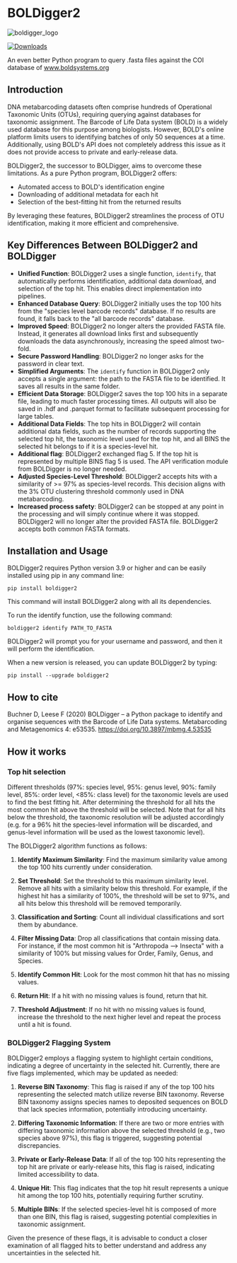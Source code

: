 # BOLDigger2
![boldigger_logo](https://github.com/DominikBuchner/BOLDigger2/assets/38790188/0cb8ac93-139d-47df-9d78-380d76dd0033)

[![Downloads](https://pepy.tech/badge/boldigger2)](https://pepy.tech/project/boldigger2)

An even better Python program to query .fasta files against the COI database of www.boldsystems.org

## Introduction
DNA metabarcoding datasets often comprise hundreds of Operational Taxonomic Units (OTUs), requiring querying against databases for taxonomic assignment. The Barcode of Life Data system (BOLD) is a widely used database for this purpose among biologists. However, BOLD's online platform limits users to identifying batches of only 50 sequences at a time. Additionally, using BOLD's API does not completely address this issue as it does not provide access to private and early-release data.

BOLDigger2, the successor to BOLDigger, aims to overcome these limitations. As a pure Python program, BOLDigger2 offers:

- Automated access to BOLD's identification engine
- Downloading of additional metadata for each hit
- Selection of the best-fitting hit from the returned results

By leveraging these features, BOLDigger2 streamlines the process of OTU identification, making it more efficient and comprehensive.

## Key Differences Between BOLDigger2 and BOLDigger

- **Unified Function**: BOLDigger2 uses a single function, `identify`, that automatically performs identification, additional data download, and selection of the top hit. This enables direct implementation into pipelines.
- **Enhanced Database Query**: BOLDigger2 initially uses the top 100 hits from the "species level barcode records" database. If no results are found, it falls back to the "all barcode records" database.
- **Improved Speed**: BOLDigger2 no longer alters the provided FASTA file. Instead, it generates all download links first and subsequently downloads the data asynchronously, increasing the speed almost two-fold.
- **Secure Password Handling**: BOLDigger2 no longer asks for the password in clear text.
- **Simplified Arguments**: The `identify` function in BOLDigger2 only accepts a single argument: the path to the FASTA file to be identified. It saves all results in the same folder.
- **Efficient Data Storage**: BOLDigger2 saves the top 100 hits in a separate file, leading to much faster processing times. All outputs will also be saved in .hdf and .parquet format to facilitate subsequent processing for large tables.
- **Additional Data Fields**: The top hits in BOLDigger2 will contain additional data fields, such as the number of records supporting the selected top hit, the taxonomic level used for the top hit, and all BINS the selected hit belongs to if it is a species-level hit.
- **Additional flag**: BOLDigger2 exchanged flag 5. If the top hit is represented by multiple BINS flag 5 is used. The API verification module from BOLDigger is no longer needed.
- **Adjusted Species-Level Threshold**: BOLDigger2 accepts hits with a similarity of >= 97% as species-level records. This decision aligns with the 3% OTU clustering threshold commonly used in DNA metabarcoding.
- **Increased process safety**: BOLDigger2 can be stopped at any point in the processing and will simply continue where it was stopped. BOLDigger2 will no longer alter the provided FASTA file. BOLDigger2 accepts both common FASTA formats.

## Installation and Usage

BOLDigger2 requires Python version 3.9 or higher and can be easily installed using pip in any command line:

`pip install boldigger2`

This command will install BOLDigger2 along with all its dependencies.

To run the identify function, use the following command:

`boldigger2 identify PATH_TO_FASTA`

BOLDigger2 will prompt you for your username and password, and then it will perform the identification.

When a new version is released, you can update BOLDigger2 by typing:

`pip install --upgrade boldigger2`

## How to cite

Buchner D, Leese F (2020) BOLDigger – a Python package to identify and organise sequences with the Barcode of Life Data systems. Metabarcoding and Metagenomics 4: e53535. https://doi.org/10.3897/mbmg.4.53535


## How it works




### Top hit selection

Different thresholds (97%: species level, 95%: genus level, 90%: family level, 85%: order level, <85%: class level) for the taxonomic levels are used to find the best fitting hit. After determining the threshold for all hits the most common hit above the threshold will be selected. Note that for all hits below the threshold, the taxonomic resolution will be adjusted accordingly (e.g. for a 96% hit the species-level information will be discarded, and genus-level information will be used as the lowest taxonomic level).

The BOLDigger2 algorithm functions as follows:

1. **Identify Maximum Similarity**: Find the maximum similarity value among the top 100 hits currently under consideration.
   
2. **Set Threshold**: Set the threshold to this maximum similarity level. Remove all hits with a similarity below this threshold. For example, if the highest hit has a similarity of 100%, the threshold will be set to 97%, and all hits below this threshold will be removed temporarily.

3. **Classification and Sorting**: Count all individual classifications and sort them by abundance.

4. **Filter Missing Data**: Drop all classifications that contain missing data. For instance, if the most common hit is "Arthropoda --> Insecta" with a similarity of 100% but missing values for Order, Family, Genus, and Species.

5. **Identify Common Hit**: Look for the most common hit that has no missing values.

6. **Return Hit**: If a hit with no missing values is found, return that hit.

7. **Threshold Adjustment**: If no hit with no missing values is found, increase the threshold to the next higher level and repeat the process until a hit is found.


### BOLDigger2 Flagging System

BOLDigger2 employs a flagging system to highlight certain conditions, indicating a degree of uncertainty in the selected hit. Currently, there are five flags implemented, which may be updated as needed:

1. **Reverse BIN Taxonomy**: This flag is raised if any of the top 100 hits representing the selected match utilize reverse BIN taxonomy. Reverse BIN taxonomy assigns species names to deposited sequences on BOLD that lack species information, potentially introducing uncertainty.

2. **Differing Taxonomic Information**: If there are two or more entries with differing taxonomic information above the selected threshold (e.g., two species above 97%), this flag is triggered, suggesting potential discrepancies.

3. **Private or Early-Release Data**: If all of the top 100 hits representing the top hit are private or early-release hits, this flag is raised, indicating limited accessibility to data.

4. **Unique Hit**: This flag indicates that the top hit result represents a unique hit among the top 100 hits, potentially requiring further scrutiny.

5. **Multiple BINs**: If the selected species-level hit is composed of more than one BIN, this flag is raised, suggesting potential complexities in taxonomic assignment.

Given the presence of these flags, it is advisable to conduct a closer examination of all flagged hits to better understand and address any uncertainties in the selected hit.
